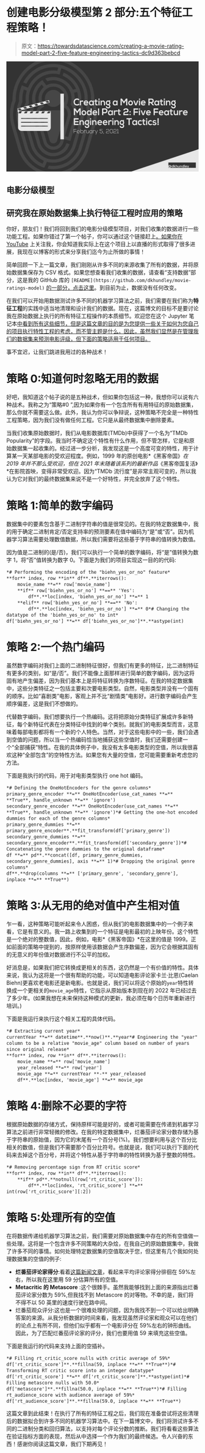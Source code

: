 # 创建电影分级模型第 2 部分:五个特征工程策略！

> 原文：<https://towardsdatascience.com/creating-a-movie-rating-model-part-2-five-feature-engineering-tactics-dc9d363bebcd>

![](img/eaece29bee0b74d9b492d30979dca877.png)

## 电影分级模型

## 研究我在原始数据集上执行特征工程时应用的策略

你好，朋友们！我们将回到我们的电影分级模型项目，对我们收集的数据进行一些功能工程。如果你错过了第一个帖子，你可以通过这个链接赶上[。如果你在](https://medium.com/tag/dkhundley-movie-model) [YouTube](https://youtube.com/playlist?list=PLNBQNFhVrlVRCyhEM0c9dTkWswzk_FeaR) 上关注我，你会知道我实际上在这个项目上以直播的形式取得了很多进展，我现在以博客的形式来分享我们迄今为止所做的事情！

简单回顾一下上一篇文章，我们刚刚从许多不同的来源收集了所有的数据，并将原始数据集保存为 CSV 格式。如果您想查看我们收集的数据，请查看“支持数据”部分，这是我的 GitHub 库的 `[README](https://github.com/dkhundley/movie-ratings-model)` [的一部分，点击这里](https://github.com/dkhundley/movie-ratings-model)。到目前为止，数据没有任何改变。

在我们可以开始用数据测试许多不同的机器学习算法之前，我们需要在我们称为**特征工程**的实践中适当地清理和设计我们的数据。现在，这篇博文的目标不是要讨论我在原始数据上执行的所有特征工程操作的本质细节。欢迎您在这个 Jupyter 笔记本[中看到所有这些细节，但是这篇文章的目的是为您提供一些关于如何为您自己的项目执行特性工程的考虑，而不管主题是什么。因此，虽然我们显然是在管理我们的数据集来预测电影评级，但下面的策略适用于任何项目。](https://github.com/dkhundley/movie-ratings-model/blob/main/notebooks/feature-engineering.ipynb)

事不宜迟，让我们跳进我用过的各种战术！

# 策略 0:知道何时忽略无用的数据

好吧，我知道这个帖子说的是五种战术，但如果你包括这一种，我想你可以说有六种战术。我称之为“策略#0 ”,因为如果你有一个包含所有有用特征的原始数据集，那么你就不需要这么做。此外，我认为你可以争辩说，这种策略不完全是一种特性工程策略，因为我们没有做任何工程。它只是从最终数据集中删除要素。

当我们收集原始数据时，我们从电影数据库(TMDb)中获得了一个名为“TMDb Popularity”的字段。我当时不确定这个特性有什么作用，但不管怎样，它是和原始数据集一起收集的。经过进一步分析，我发现这是一个高度可变的特性，用于计算某一天某部电影的受欢迎程度。例如，1999 年的原创电影*《黑客帝国》*在 2019 年并不那么受欢迎，但在 2021 年末随着该系列的最新作品*《黑客帝国复活》*在影院首映，变得非常受欢迎。因为“TMDb 流行度”是非常主观可变的，所以我认为它对我们的最终数据集来说不是一个好特性，并完全放弃了这个特性。

# 策略 1:简单的数字编码

数据集中的要素包含基于二进制字符串的值是很常见的。在我的特定数据集中，我的用于确定二进制肯定/否定支持率的预测要素在值中编码为“是”或“否”。因为机器学习算法需要处理数值数据，所以我们需要将这些基于字符串的值转换为数值。

因为值是二进制的(是/否)，我们可以执行一个简单的数字编码，将“是”值转换为数字 1，将“否”值转换为数字 0。下面是为我们的项目实现这一目的的代码:

```
*# Performing the encoding of the "biehn_yes_or_no" feature*
**for** index, row **in** df**.**iterrows():
    movie_name **=** row['movie_name']
    **if** row['biehn_yes_or_no'] **==** 'Yes':
        df**.**loc[index, 'biehn_yes_or_no'] **=** 1
    **elif** row['biehn_yes_or_no'] **==** 'No':
        df**.**loc[index, 'biehn_yes_or_no'] **=** 0*# Changing the datatype of the 'biehn_yes_or_no' to int*
df['biehn_yes_or_no'] **=** df['biehn_yes_or_no']**.**astype(int)
```

# 策略 2:一个热门编码

虽然数字编码对我们上面的二进制特征很好，但我们有更多的特征，比二进制特征有更多的类别，如“是/否”。我们不能像上面那样进行简单的数字编码，因为这将固有地产生偏差，因为我们基本上是将特征转换为序数特征。在我的特定数据集中，这些分类特征之一包括主要和次要电影类型。自然，电影类型并没有一个固有的顺序。比如“喜剧类”电影，客观上并不比“剧情类”电影好。进行数字编码会产生顺序偏差，这是我们不想做的。

代替数字编码，我们想要执行一个热编码。这将把原始分类特征扩展成许多新特征，每个新特征代表在分类特征中找到的单个类别。就我们的电影类型而言，这意味着每部电影都将有一个新的个人特色。当然，对于这些电影中的一些，我们会遇到空值的问题，所以当一个热编码恰当地捕获这些空值时，我们还需要创建一个“全部捕获”特性。在我的具体例子中，我没有太多电影类型的空值，所以我很喜欢这种“全部包含”的空特性方法。如果您有大量的空值，您可能需要重新考虑您的方法。

下面是我执行的代码，用于对电影类型执行 one hot 编码。

```
*# Defining the OneHotEncoders for the genre columns*
primary_genre_encoder **=** OneHotEncoder(use_cat_names **=** **True**, handle_unknown **=** 'ignore')
secondary_genre_encoder **=** OneHotEncoder(use_cat_names **=** **True**, handle_unknown **=** 'ignore')*# Getting the one-hot encoded dummies for each of the genre columns*
primary_genre_dummies **=** primary_genre_encoder**.**fit_transform(df['primary_genre'])
secondary_genre_dummies **=** secondary_genre_encoder**.**fit_transform(df['secondary_genre'])*# Concatenating the genre dummies to the original dataframe*
df **=** pd**.**concat([df, primary_genre_dummies, secondary_genre_dummies], axis **=** 1)*# Dropping the original genre columns*
df**.**drop(columns **=** ['primary_genre', 'secondary_genre'], inplace **=** **True**)
```

# 策略 3:从无用的绝对值中产生相对值

乍一看，这种策略可能听起来令人困惑，但从我们的电影数据集中的一个例子来看，它是有意义的。我一路上收集到的一个特征是电影最初的上映年份。这个特性是一个绝对的整数值，因此，例如，电影*《黑客帝国》*在这里的值是 1999。正如前面的策略中提到的，按原样使用该数据会产生序数偏差，因为它会根据其固有的无意义的年份值对数据进行不公平的加权。

好消息是，如果我们把它转换成更相关的东西，这仍然是一个有价值的特性。具体来说，我认为这将是一个很有帮助的功能，可以知道电影评论家卡兰·比恩(Caelan Biehn)更喜欢老电影还是新电影。也就是说，我们可以将这个原始的`year`特性转换成一个更相关的`movie_age`特性，它指示从原始版本到现在的 2022 年已经过去了多少年。(如果我想在未来保持这种模式的更新，我必须在每个日历年重新进行培训。)

下面是我运行来执行这个相关工程的具体代码。

```
*# Extracting current year*
currentYear **=** datetime**.**now()**.**year*# Engineering the "year" column to be a relative "movie_age" column based on number of years since original release*
**for** index, row **in** df**.**iterrows():
    movie_name **=** row['movie_name']
    year_released **=** row['year']
    movie_age **=** currentYear **-** year_released
    df**.**loc[index, 'movie_age'] **=** movie_age
```

# 策略 4:删除不必要的字符

根据原始数据的存储方式，保持原样可能是好的，或者可能需要在传递到机器学习算法之前进行非常轻微的修改。在我的特定数据集中，烂番茄评论家分数存储为基于字符串的原始值，因为它的末尾有一个百分号(%)。我们想要利用与这个百分比相关的数值，但是我们不需要那个百分比符号。也就是说，我们可以执行下面的代码来去掉这个百分号，并将这个特性从基于字符串的特性转换为基于整数的特性。

```
*# Removing percentage sign from RT critic score*
**for** index, row **in** df**.**iterrows():
    **if** pd**.**notnull(row['rt_critic_score']):
        df**.**loc[index, 'rt_critic_score'] **=** int(row['rt_critic_score'][:2])
```

# 策略 5:处理所有的空值

在将数据传递给机器学习算法之前，我们需要对原始数据集中存在的所有空值做一些处理。这将是一个包含许多不同策略的大杂烩，在我自己的原始数据集中，我做了许多不同的事情。如何处理特定数据集的空值取决于您，但这里有几个我如何处理数据集的空值的例子:

*   **烂番茄评论家得分**:看着[这篇新闻文章](https://morningconsult.com/2019/10/29/rotten-tomatoes-scores-continue-to-freshen-what-does-this-mean-for-movies/)，看起来平均评论家得分徘徊在 59%左右，所以我在这里用 59 分估算所有的空值。
*   **Metacritic 的 Metascore** :这个很棘手。虽然我能够找到上面的来源指出烂番茄评论家分数为 59%,但我找不到 Metascore 的对等物。不幸的是，我们将不得不以 50 英里的速度行驶在路中间。
*   烂番茄观众评分:这也是一个很难处理的问题，因为我找不到一个可以给出明确答案的来源。从我分析数据的时间来看，我发现虽然评论家和观众可以在他们的论点上有所不同，但他们似乎都有一个电影评分在 59%左右的钟形曲线。因此，为了匹配烂番茄评论家的评分，我们也要用值 59 来填充这些空值。

下面是我运行的代码来支持上面的空插补。

```
*# Filling rt_critic_score nulls with critic average of 59%*
df['rt_critic_score']**.**fillna(59, inplace **=** **True**)*# Transforming RT critic score into an integer datatype*
df['rt_critic_score'] **=** df['rt_critic_score']**.**astype(int)*# Filling metascore nulls with 50.0*
df['metascore']**.**fillna(50.0, inplace **=** **True**)*# Filling rt_audience_score with audience average of 59%*
df['rt_audience_score']**.**fillna(59.0, inplace **=** **True**)
```

这篇文章到此结束！在执行了所有的特征工程之后，我们现在准备尝试将这些清理后的数据拟合到许多不同的机器学习算法中。在下一篇博文中，我们将测试许多不同的二进制分类和回归算法，以支持对每个评论分数的推断。我们将看看这些算法在验证指标方面的表现，然后从中选择一个作为我们的最终候选。令人兴奋的东西！感谢你阅读这篇文章，我们下期再见！